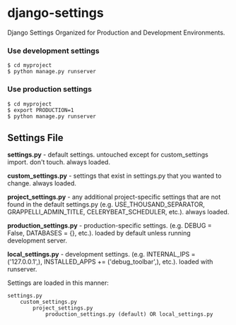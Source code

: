 # django-settings
Django Settings Organized for Production and Development Environments.

### Use development settings
    $ cd myproject
    $ python manage.py runserver

### Use production settings
    $ cd myproject
    $ export PRODUCTION=1
    $ python manage.py runserver

## Settings File

**settings.py** - default settings. untouched except for custom_settings import. don't touch. always loaded.

**custom_settings.py** - settings that exist in settings.py that you wanted to change. always loaded.

**project_settings.py** - any additional project-specific settings that are not found in the default settings.py (e.g. USE_THOUSAND_SEPARATOR, GRAPPELLI_ADMIN_TITLE, CELERYBEAT_SCHEDULER, etc.). always loaded.

**production_settings.py** - production-specific settings. (e.g. DEBUG = False, DATABASES = {}, etc.). loaded by default unless running development server.

**local_settings.py** - development settings. (e.g. INTERNAL_IPS = ('127.0.0.1',), INSTALLED_APPS += ('debug_toolbar',), etc.). loaded with runserver.

Settings are loaded in this manner:

    settings.py
        custom_settings.py
            project_settings.py
                production_settings.py (default) OR local_settings.py
